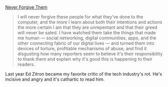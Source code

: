 [Never Forgive Them](https://www.wheresyoured.at/never-forgive-them/)

> I will never forgive these people for what they’ve done to the computer, and the more I learn about both their intentions and actions the more certain I am that they are unrepentant and that their greed will never be sated. I have watched them take the things that made me human — social networking, digital communities, apps, and the other connecting fabric of our digital lives — and turned them into devices of torture, profitable mechanisms of abuse, and find it disgusting how many reporters seem to believe it's their responsibility to thank them and explain why it's good this is happening to their readers.

Last year Ed Zitron became my favorite critic of the tech industry's rot. He's incisive and angry and it's cathartic to read him.
